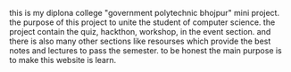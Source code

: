 this is my diplona college "government polytechnic bhojpur" mini project. the purpose of this project to unite the student of computer science. the project contain the quiz, hackthon, workshop, in the event section. and there is also many other sections like resourses which provide the best notes and lectures to pass the semester. to be honest the main purpose is to make this website is learn. 
